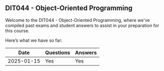 ## DIT044 - Object-Oriented Programming
Welcome to the DIT044 - Object-Oriented Programming, where we've compiled past exams and student answers to assist in your preparation for this course.

Here’s what we have so far:

|    Date    | Questions | Answers |
|------------|-----------|---------|
| 2025-01-15 | Yes       | Yes     |
